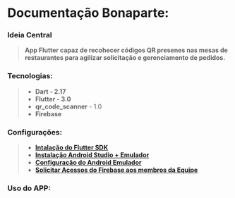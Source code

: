 # Documentação Bonaparte:

### **Ideia Central**
> **App Flutter capaz de recohecer códigos QR presenes nas mesas de restaurantes para agilizar solicitação e gerenciamento de pedidos.**

### **Tecnologias:**
> - **Dart - 2.17**
> - **Flutter - 3.0**
> - **qr_code_scanner** - 1.0
> - **Firebase**

### **Configurações:**
> - **[Intalação do Flutter SDK](https://docs.flutter.dev/get-started/install)**
> - **[Instalação Android Studio + Emulador](https://developer.android.com/studio)**
> - **[Configuração do Android Emulador](https://radixweb.com/blog/install-flutter-on-windows-mac-and-android)**
> - **[Solicitar Acessos do Firebase aos membros da Equipe](https://console.firebase.google.com/u/0/?hl=pt-br&pli=1)**

### **Uso do APP:**




